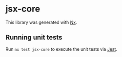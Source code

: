 # jsx-core

This library was generated with [Nx](https://nx.dev).

## Running unit tests

Run `nx test jsx-core` to execute the unit tests via [Jest](https://jestjs.io).
